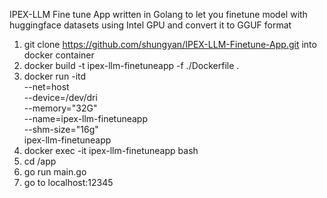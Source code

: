 IPEX-LLM Fine tune App written in Golang to let you finetune model with huggingface datasets using Intel GPU and convert it to GGUF format

1. git clone https://github.com/shungyan/IPEX-LLM-Finetune-App.git into docker container
2. docker build -t ipex-llm-finetuneapp -f ./Dockerfile .
3. docker run -itd \
   --net=host \
   --device=/dev/dri \
   --memory="32G" \
   --name=ipex-llm-finetuneapp \
   --shm-size="16g" \
   ipex-llm-finetuneapp
4. docker exec -it ipex-llm-finetuneapp bash
5. cd /app
6. go run main.go
7. go to localhost:12345
   
